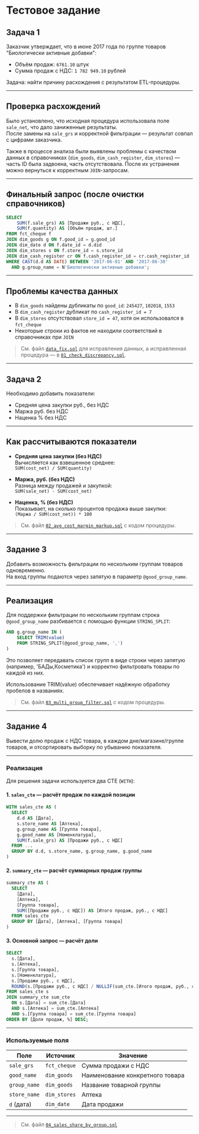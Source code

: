# Тестовое задание

## Задача 1

Заказчик утверждает, что в июне 2017 года по группе товаров "Биологически активные добавки":

- Объём продаж: `6761.10` штук  
- Сумма продаж с НДС: `1 782 949.10` рублей

Задача: найти причину расхождения с результатом ETL-процедуры.

---

## Проверка расхождений

Было установлено, что исходная процедура использовала поле `sale_net`, что дало заниженные результаты.  
После замены на `sale_grs` и корректной фильтрации — результат совпал с цифрами заказчика.

Также в процессе анализа были выявлены проблемы с качеством данных в справочниках (`dim_goods`, `dim_cash_register`, `dim_stores`) — часть ID была задвоена, часть отсутствовала. После их устранения можно вернуться к корректным `JOIN`-запросам.

---

## Финальный запрос (после очистки справочников)

```sql
SELECT 
    SUM(f.sale_grs) AS [Продажи руб., с НДС],
    SUM(f.quantity) AS [Объём продаж, шт.]
FROM fct_cheque f
JOIN dim_goods g ON f.good_id = g.good_id
JOIN dim_date d ON f.date_id = d.did
JOIN dim_stores s ON f.store_id = s.store_id
JOIN dim_cash_register cr ON f.cash_register_id = cr.cash_register_id
WHERE CAST(d.d AS DATE) BETWEEN '2017-06-01' AND '2017-06-30'
  AND g.group_name = N'Биологически активные добавки';
```

---

## Проблемы качества данных

- В `dim_goods` найдены дубликаты по `good_id`: `245427`, `102018`, `1553`
- В `dim_cash_register` дубликат по `cash_register_id = 7`
- В `dim_stores` отсутствовал `store_id = 47`, хотя он использовался в `fct_cheque`
- Некоторые строки из фактов не находили соответствий в справочниках при `JOIN`

> См. файл [`data_fix.sql`](data_fix.sql) для исправления данных, а исправленная процедура — в [`01_check_discrepancy.sql`](01_check_discrepancy.sql).

---

## Задача 2

Необходимо добавить показатели:
- Средняя цена закупки руб., без НДС
- Маржа руб. без НДС
- Наценка % без НДС

---

## Как рассчитываются показатели

- **Средняя цена закупки (без НДС)**  
  Вычисляется как взвешенное среднее:  
  `SUM(cost_net) / SUM(quantity)`

- **Маржа, руб. (без НДС)**  
  Разница между продажей и закупкой:  
  `SUM(sale_net) - SUM(cost_net)`

- **Наценка, % (без НДС)**  
  Показывает, на сколько процентов продажа выше закупки:  
  `(Маржа / SUM(cost_net)) * 100`


> См. файл [`02_avg_cost_margin_markup.sql`](02_avg_cost_margin_markup.sql) с кодом процедуры.

---

## Задание 3

Добавить возможность фильтрации по нескольким группам товаров одновременно.  
На вход группы подаются через запятую в параметр `@good_group_name`.

---

## Реализация

Для поддержки фильтрации по нескольким группам строка `@good_group_name` разбивается с помощью функции `STRING_SPLIT`:

```sql
AND g.group_name IN (
    SELECT TRIM(value)
    FROM STRING_SPLIT(@good_group_name, ',')
)
```

Это позволяет передавать список групп в виде строки через запятую (например, 'БАДы,Косметика') и корректно фильтровать товары по каждой из них.

Использование TRIM(value) обеспечивает надёжную обработку пробелов в названиях.

> См. файл [`03_multi_group_filter.sql`](03_multi_group_filter.sql) с кодом процедуры.

---

## Задание 4

Вывести долю продаж с НДС товара, в каждом дне/магазине/группе товаров, и отсортировать выборку по убыванию показателя.

---

### Реализация

Для решения задачи используется два CTE (`WITH`):

#### 1. `sales_cte` — расчёт продаж по каждой позиции

```sql
WITH sales_cte AS (
  SELECT 
    d.d AS [Дата],
    s.store_name AS [Аптека],
    g.group_name AS [Группа товара],
    g.good_name AS [Номенклатура],
    SUM(f.sale_grs) AS [Продажи руб., с НДС]
  FROM ...
  GROUP BY d.d, s.store_name, g.group_name, g.good_name
)
```

#### 2. `summary_cte` — расчёт суммарных продаж группы

```sql
summary_cte AS (
  SELECT 
    [Дата],
    [Аптека],
    [Группа товара],
    SUM([Продажи руб., с НДС]) AS [Итого продаж, руб., с НДС]
  FROM sales_cte
  GROUP BY [Дата], [Аптека], [Группа товара]
)
```

#### 3. Основной запрос — расчёт доли

```sql
SELECT 
  s.[Дата],
  s.[Аптека],
  s.[Группа товара],
  s.[Номенклатура],
  s.[Продажи руб., с НДС],
  ROUND(s.[Продажи руб., с НДС] / NULLIF(sum_cte.[Итого продаж, руб., с НДС], 0) * 100, 2) AS [Доля продаж, %]
FROM sales_cte s
JOIN summary_cte sum_cte 
  ON s.[Дата] = sum_cte.[Дата]
  AND s.[Аптека] = sum_cte.[Аптека]
  AND s.[Группа товара] = sum_cte.[Группа товара]
ORDER BY [Доля продаж, %] DESC;
```

---

### Используемые поля

| Поле         | Источник     | Значение                              |
|--------------|--------------|---------------------------------------|
| `sale_grs`   | `fct_cheque` | Сумма продажи с НДС                   |
| `good_name`  | `dim_goods`  | Наименование конкретного товара       |
| `group_name` | `dim_goods`  | Название товарной группы              |
| `store_name` | `dim_stores` | Аптека                                |
| `d` (дата)   | `dim_date`   | Дата продажи                          |

---
> См. файл [`04_sales_share_by_group.sql`](04_sales_share_by_group.sql)
